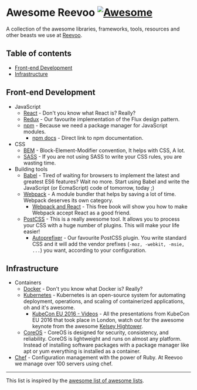 # Awesome Reevoo [![Awesome](https://cdn.rawgit.com/sindresorhus/awesome/d7305f38d29fed78fa85652e3a63e154dd8e8829/media/badge.svg)](https://github.com/sindresorhus/awesome)
A collection of the awesome libraries, frameworks, tools, resources and other beasts we use at [Reevoo](http://reevoo.github.io/).

## Table of contents

- [Front-end Development](#front-end-development)
- [Infrastructure](#infrastructure)

## Front-end Development

- JavaScript
  - [React](https://facebook.github.io/react/) - Don't you know what React is? Really?
  - [Redux](http://redux.js.org/) - Our favourite implementation of the Flux design pattern.
  - [npm](https://www.npmjs.com/) - Because we need a package manager for JavaScript modules.
    - [npm docs](https://docs.npmjs.com/) - Direct link to npm documentation.
- CSS
  - [BEM](https://en.bem.info/) - Block-Element-Modifier convention, It helps with CSS, A lot.
  - [SASS](http://sass-lang.com/) - If you are not using SASS to write your CSS rules, you are wasting time.
- Building tools
  - [Babel](https://babeljs.io/) - Tired of waiting for browsers to implement the latest and greatest ES6 features? Wait no more. Start using Babel and write the JavaScript (or EcmaScript) code of tomorrow, today ;)
  - [Webpack](https://webpack.github.io/) - A module bundler that helps by saving a lot of time. Webpack deserves its own category.
    - [Webpack and React](http://survivejs.com/webpack_react/introduction/) - This free book will show you how to make Webpack accept React as a good friend.
  - [PostCSS](http://postcss.org/) - This is a really awesome tool. It allows you to process your CSS with a huge number of plugins. This will make your life easier!
    - [Autoprefixer](https://github.com/postcss/autoprefixer) - Our favourite PostCSS plugin. You write standard CSS and it will add the vendor prefixes (`-moz, -webkit, -msie, ...`) you want, according to your configuration.

## Infrastructure

- Containers
  - [Docker](https://www.docker.com/) - Don't you know what Docker is? Really?
  - [Kubernetes](https://kubernetes.io/) - Kubernetes is an open-source system for automating deployment, operations, and scaling of containerized applications, oh and it's awesome.
    - [KubeCon EU 2016 - Videos](https://www.youtube.com/playlist?list=PLosInM-8doqcBy3BirmLM4S_pmox6qTw3) - All the presentations from KubeCon EU 2016 that took place in London, watch out for the awesome keynote from the awesome [Kelsey Hightower](https://twitter.com/kelseyhightower).
  - [CoreOS](https://coreos.com/) - CoreOS is designed for security, consistency, and reliability. CoreOS is lightweight and runs on almost any platform. Instead of installing software packages with a package manager like apt or yum everything is installed as a container.
- [Chef](https://www.chef.io/chef/) - Configuration management with the power of Ruby. At Reevoo we manage over 100 servers using chef.

___

This list is inspired by the [awesome list of awesome lists](https://github.com/sindresorhus/awesome).
